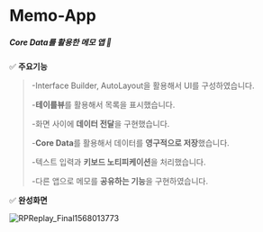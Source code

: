 # Memo-App
##### Core Data를 활용한 메모 앱 📝





✅ **주요기능**

> -Interface Builder, AutoLayout을 활용해서 UI를 구성하였습니다.
>
> -**테이를뷰**를 활용해서 목록을 표시했습니다.
>
> -화면 사이에 **데이터 전달**을 구현했습니다.
>
> -**Core Data**를 활용해서 데이터를 **영구적으로 저장**했습니다.
>
> -텍스트 입력과 **키보드 노티피케이션**을 처리했습니다.
>
> -다른 앱으로 메모를 **공유하는 기능**을 구현하였습니다.





✅ **완성화면**

![RPReplay_Final1568013773](/Users/chasuyeon/Downloads/RPReplay_Final1568013773.gif)